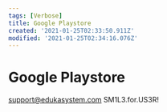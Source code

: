 ```yaml
---
tags: [Verbose]
title: Google Playstore
created: '2021-01-25T02:33:50.911Z'
modified: '2021-01-25T02:34:16.076Z'
---
```


# Google Playstore

support@edukasystem.com
SM1L3.for.US3R!
